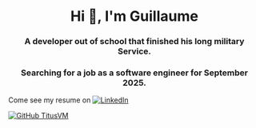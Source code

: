 <h1 align="center">Hi 👋, I'm Guillaume</h1>
<h3 align="center">A developer out of school that finished his long military Service.</h3>
<h3 align="center">Searching for a job as a software engineer for September 2025.</h3>

Come see my resume on [![LinkedIn](https://img.shields.io/badge/linkedin-%230077B5.svg?style=flat-square&logo=Linkedin&logoColor=white&link=[https://www.linkedin.com/in/titus-abele-13265821b/)](https://www.linkedin.com/in/guillaume-mouchet-b537a9267/)

[![GitHub TitusVM](https://img.shields.io/github/followers/TitusVM?label=Follow&style=social)](https://github.com/guillaumemouchet)
<!--
**guillaumemouchet/guillaumemouchet** is a ✨ _special_ ✨ repository because its `README.md` (this file) appears on your GitHub profile.
https://rahuldkjain.github.io/gh-profile-readme-generator/
Here are some ideas to get you started:

- 🔭 I’m currently working on ...
- 🌱 I’m currently learning ...
- 👯 I’m looking to collaborate on ...
- 🤔 I’m looking for help with ...
- 💬 Ask me about ...
- 📫 How to reach me: ...
- 😄 Pronouns: ...
- ⚡ Fun fact: ...
-->
